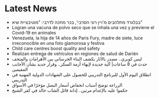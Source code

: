 # Latest News
-  בבלגרד מתלהבים מ'ויין רוני הסרבי', בכר מחכה לדרבי: "מוטיבציית שיא"
-  Logran una vacuna de polvo seco que se inhala una vez y previene el Covid-19 en animales
-  Venezuela, la hija de 14 años de Paris Fury, madre de siete, luce irreconocible en una foto glamorosa y festiva
-  Child care centres boost quality and safety
-  Realizan entrega de vehículos en regiones de salud de Darién
-  ليس كوبري.. مصدر بالآثار يكشف البناء الخرساني بين الأهرامات والمتحف
-  حدث في 8 ساعات| آلية جديدة لإنهاء أزمة السكر.. وقرار جديد بشأن الأجانب المقيمين
-  انطلاق اليوم الأول للبرنامج التدريبي للحصول على الشهادات الدولية المهنية في التدريس
-  الزراعة توضح أسباب انخفاض أسعار البصل مؤخرًا في الأسواق
-  حكموا عليه بالإعدام مرتين.. إدانة قاتل الشاب خالد في كفر الشيخ
